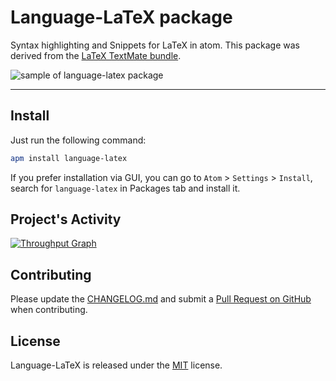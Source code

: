 # Language-LaTeX package

Syntax highlighting and Snippets for LaTeX in atom. This package was derived from the [LaTeX TextMate bundle](https://github.com/textmate/latex.tmbundle).

![sample of language-latex package](https://github.com/area/language-latex/blob/master/_img/preview.png?raw=true "sample of language-latex package")

------------------------

## Install
Just run the following command:

```bash
apm install language-latex
```

If you prefer installation via GUI, you can go to `Atom` > `Settings` > `Install`, search for `language-latex` in Packages tab and install it.


## Project's Activity
[![Throughput Graph](https://graphs.waffle.io/area/language-latex/throughput.svg)](https://waffle.io/area/language-latex/metrics)

## Contributing
Please update the [CHANGELOG.md](https://github.com/area/language-latex/blob/master/CHANGELOG.md) and submit a [Pull Request on GitHub](https://help.github.com/articles/using-pull-requests) when contributing.

## License
Language-LaTeX is released under the [MIT](https://github.com/area/language-latex/blob/master/LICENSE.md) license.

